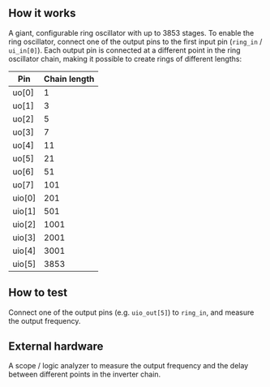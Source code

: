 <!---

This file is used to generate your project datasheet. Please fill in the information below and delete any unused
sections.

You can also include images in this folder and reference them in the markdown. Each image must be less than
512 kb in size, and the combined size of all images must be less than 1 MB.
-->

## How it works

A giant, configurable ring oscillator with up to 3853 stages. To enable the ring oscillator, connect one of the output pins to the first input pin (`ring_in` / `ui_in[0]`). Each output pin is connected at a different point in the ring oscillator chain, making it possible to create rings of different lengths:

| Pin    | Chain length |
|--------|--------------|
| uo[0]  | 1            |
| uo[1]  | 3            |
| uo[2]  | 5            |
| uo[3]  | 7            |
| uo[4]  | 11           |
| uo[5]  | 21           |
| uo[6]  | 51           |
| uo[7]  | 101          |
| uio[0] | 201          |
| uio[1] | 501          |
| uio[2] | 1001         |
| uio[3] | 2001         |
| uio[4] | 3001         |
| uio[5] | 3853         |

## How to test

Connect one of the output pins (e.g. `uio_out[5]`) to `ring_in`, and measure the output frequency.

## External hardware

A scope / logic analyzer to measure the output frequency and the delay between different points in the inverter chain.
